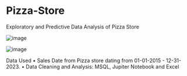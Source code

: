 # Pizza-Store
Exploratory and Predictive Data Analysis of Pizza Store

![image](https://github.com/dominique2001gh/Pizza-Store/assets/32249419/5453f94d-7ab1-4bb8-a08c-6e9e83483b18)

![image](https://github.com/dominique2001gh/Pizza-Store/assets/32249419/2f42b025-c52c-4d98-bd11-243754d04324)


Data Used
•	Sales Date from Pizza store dating from  01-01-2015 - 12-31-2023.
•	Data Cleaning and Analysis: MSQL, Jupiter Notebook and Excel
